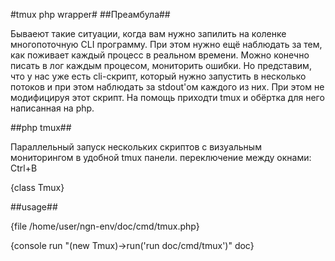 #tmux php wrapper#
##Преамбула##

Бываеют такие ситуации, когда вам нужно запилить на коленке многопоточную CLI программу.
При этом нужно ещё наблюдать за тем, как поживает каждый процесс в реальном времени.
Можно конечно писать в лог каждым процесом, мониторить ошибки. Но представим, что у нас уже
есть cli-скрипт, который нужно запустить в несколько потоков и при этом наблюдать за stdout'ом
каждого из них. При этом не модифицируя этот скрипт. На помощь приходти tmux и обёртка для него
написанная на php.
  
##php tmux##
  
Параллельный запуск нескольких скриптов с визуальным мониторингом в удобной tmux панели. переключение между окнами: Ctrl+B

{class Tmux}


##usage##

{file /home/user/ngn-env/doc/cmd/tmux.php}

{console run "(new Tmux)->run('run doc/cmd/tmux')" doc}
